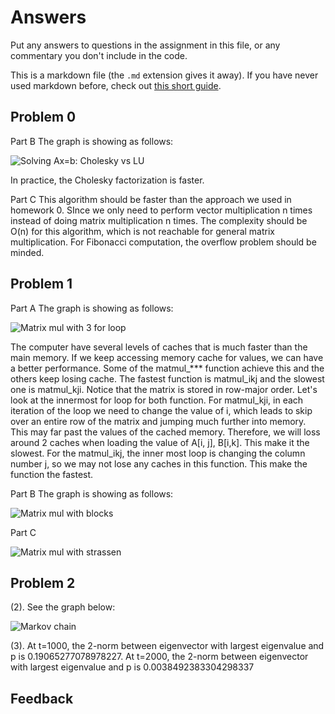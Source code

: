 # Answers

Put any answers to questions in the assignment in this file, or any commentary you don't include in the code.

This is a markdown file (the `.md` extension gives it away). If you have never used markdown before, check out [this short guide](https://guides.github.com/features/mastering-markdown/).

## Problem 0

Part B
The graph is showing as follows:

![Solving Ax=b: Cholesky vs LU](https://github.com/caam37830-2021/homework-2-sadjv/blob/main/problem%200%20b.png)

In practice, the Cholesky factorization is faster.

Part C
This algorithm should be faster than the approach we used in homework 0. SInce we only need to perform vector multiplication n times instead of doing matrix multiplication n times. The complexity should be O(n) for this algorithm, which is not reachable for general matrix multiplication. For Fibonacci computation, the overflow problem should be minded.


## Problem 1

Part A
The graph is showing as follows:

![Matrix mul with 3 for loop](https://github.com/caam37830-2021/homework-2-sadjv/blob/main/problem%201%20a.png)

The computer have several levels of caches that is much faster than the main memory. If we keep accessing memory cache for values, we can have a better performance. Some of the matmul_*** function achieve this and the others keep losing cache. The fastest function is matmul_ikj and the slowest one is matmul_kji. Notice that the matrix is stored in row-major order. Let's look at the innermost for loop for both function. For matmul_kji, in each iteration of the loop we need to change the value of i, which leads to skip over an entire row of the matrix and jumping much further into memory. This may far past the values of the cached memory. Therefore, we will loss around 2 caches when loading the value of A[i, j], B[i,k]. This make it the slowest. For the matmul_ikj, the inner most loop is changing the column number j, so we may not lose any caches in this function. This make the function the fastest.

Part B
The graph is showing as follows:

![Matrix mul with blocks](https://github.com/caam37830-2021/homework-2-sadjv/blob/main/problem%201%20b.png)

Part C

![Matrix mul with strassen](https://github.com/caam37830-2021/homework-2-sadjv/blob/main/problem%201%20c.png)



## Problem 2

(2). See the graph below:

![Markov chain](https://github.com/caam37830-2021/homework-2-sadjv/blob/main/problem%202.png)

(3). At t=1000, the 2-norm between eigenvector with largest eigenvalue and p is 0.19065277078978227.
At t=2000, the 2-norm between eigenvector with largest eigenvalue and p is 0.0038492383304298337

## Feedback
